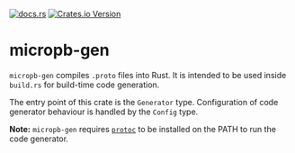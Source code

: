 [![docs.rs](https://img.shields.io/docsrs/micropb-gen)](https://docs.rs/micropb/latest/micropb-gen)
[![Crates.io Version](https://img.shields.io/crates/v/micropb-gen)](https://crates.io/crates/micropb-gen)

# micropb-gen

`micropb-gen` compiles `.proto` files into Rust. It is intended to be used inside `build.rs` for build-time code generation.

The entry point of this crate is the `Generator` type. Configuration of code generator behaviour is handled by the `Config` type.

**Note:** `micropb-gen` requires [`protoc`](https://grpc.io/docs/protoc-installation/) to be installed on the PATH to run the code generator.
